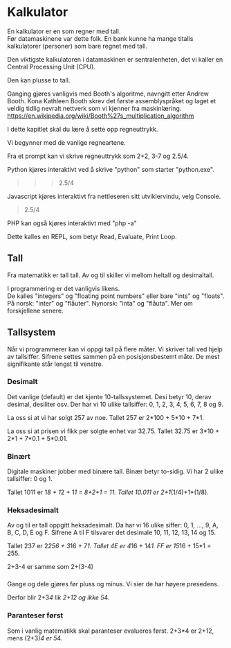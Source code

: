 # Kalkulator

En kalkulator er en som regner med tall.  
Før datamaskinene var dette folk.
En bank kunne ha mange titalls kalkulatorer (personer) som bare regnet med tall.

Den viktigste kalkulatoren i datamaskinen er sentralenheten, det vi kaller en Central Processing Unit (CPU).

Den kan plusse to tall.

Ganging gjøres vanligvis med Booth's algoritme, navngitt etter Andrew Booth.  Kona Kathleen Booth skrev 
det første assemblyspråket og laget et veldig tidlig nevralt nettverk som vi kjenner fra maskinlæring.
https://en.wikipedia.org/wiki/Booth%27s_multiplication_algorithm



I dette kapitlet skal du lære å sette opp regneuttrykk.

Vi begynner med de vanlige regneartene.

Fra et prompt kan vi skrive regneuttrykk som 2+2, 3-7 og 2.5/4.

Python kjøres interaktivt ved å skrive "python" som starter "python.exe".
>>> 2.5/4

Javascript kjøres interaktivt fra nettleseren sitt utviklervindu, velg Console.
> 2.5/4

PHP kan også kjøres interaktivt med
"php -a"

Dette kalles en REPL, som betyr Read, Evaluate, Print Loop.

## Tall

Fra matematikk er tall tall.
Av og til skiller vi mellom heltall og desimaltall.

I programmering er det vanligvis likens.  
De kalles "integers" og "floating point numbers" eller bare "ints" og "floats".
På norsk: "inter" og "flåuter".
Nynorsk: "inta" og "flåuta".
Mer om forskjellene senere.

## Tallsystem

Når vi programmerer kan vi oppgi tall på flere måter.
Vi skriver tall ved hjelp av tallsiffer.
Sifrene settes sammen på en posisjonsbestemt måte.
De mest signifikante står lengst til venstre.

### Desimalt
Det vanlige (default) er det kjente 10-tallssystemet.
Desi betyr 10, derav desimal, desiliter osv.
Der har vi 10 ulike tallsiffer:  0, 1, 2, 3, 4, 5, 6, 7, 8 og 9.

La oss si at vi har solgt 257 av noe.  Tallet 257 er 2\*100 + 5\*10 + 7\*1.

La oss si at prisen vi fikk per solgte enhet var 32.75.  Tallet 32.75 er 3\*10 + 2\*1 + 7\*0.1 + 5\*0.01.



### Binært

Digitale maskiner jobber med binære tall.
Binær betyr to-sidig.
Vi har 2 ulike tallsiffer:  0 og 1.

Tallet 1011 er 1*8 + 1*2 + 1*1 = 8+2+1 = 11.
Tallet 10.011 er 2+1*(1/4)+1*(1/8).

### Heksadesimalt

Av og til er tall oppgitt heksadesimalt.
Da har vi 16 ulike siffer:  0, 1, ..., 9, A, B, C, D, E og F.
Sifrene A til F tilsvarer det desimale 10, 11, 12, 13, 14 og 15.

Tallet 237 er 2*256 + 3*16 + 7*1.
Tallet 4E er 4*16 + 14*1.
FF er 15*16 + 15*1 = 255.








2+3-4 er samme som 2+(3-4)
### 
Gange og dele gjøres før pluss og minus.
Vi sier de har høyere presedens.

Derfor blir 2+3*4 lik 2+12 og ikke 5*4.


### Paranteser først
Som i vanlig matematikk skal paranteser evalueres først.
2+3*4 er 2+12, mens (2+3)*4 er 5*4.


